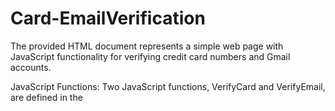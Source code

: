 # Card-EmailVerification
The provided HTML document represents a simple web page with JavaScript functionality for verifying credit card numbers and Gmail accounts.

JavaScript Functions:
Two JavaScript functions, VerifyCard and VerifyEmail, are defined in the <script> section.
VerifyCard Function:

The VerifyCard function is triggered on the keyup event of an input element with the ID txtCard.
It retrieves the value entered in the input field.
If the input value starts with "4444," it sets the source of an image (pic) to "visa.jpg."
If the input value starts with "5555," it sets the source of the image to "master.png."
If the input value doesn't match either pattern, it clears the image source, sets an alternate text ("Invalid"), and removes any previous styling.
VerifyEmail Function:

The VerifyEmail function is triggered on the blur event of an input element with the ID txtEmail.
It retrieves the value entered in the email input field.
If the email address ends with "gmail.com," it clears any previous error message.
If the email address doesn't end with "gmail.com," it displays an error message below the input field, indicating that a valid Gmail account should be entered.
HTML Body:

The <body> section contains two sections for card and email verification.
For card verification, there's an input field (txtCard) that triggers the VerifyCard function on keyup. The result is displayed using an image (pic).
For email verification, there's an input field (txtEmail) that triggers the VerifyEmail function on blur. Any error message is displayed in a <div> with the ID error.
Overall, the code creates a simple web page with interactive features to verify credit card numbers and Gmail accounts using JavaScript. The design is enhanced with Bootstrap styles.
